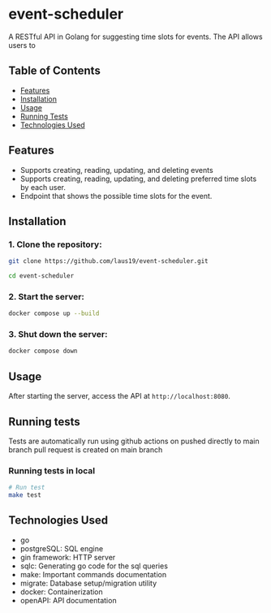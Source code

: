 # event-scheduler

A RESTful API in Golang for suggesting time slots for events. The API allows users to 

## Table of Contents
- [Features](#features)
- [Installation](#installation)
- [Usage](#usage)
- [Running Tests](#running-tests)
- [Technologies Used](#technologies-used)

## Features
- Supports creating, reading, updating, and deleting events
- Supports creating, reading, updating, and deleting preferred time slots by each user.
- Endpoint that shows the possible time slots for the event.

## Installation

### 1. Clone the repository:

```sh
git clone https://github.com/laus19/event-scheduler.git

cd event-scheduler
```

### 2. Start the server:

```sh
docker compose up --build
```

### 3. Shut down the server:

```sh
docker compose down
```

## Usage

After starting the server, access the API at `http://localhost:8080`.

## Running tests

Tests are automatically run using github actions on pushed directly to main branch pull request is created on main branch

### Running tests in local

```sh
# Run test
make test
```

## Technologies Used

- go
- postgreSQL: SQL engine
- gin framework: HTTP server
- sqlc: Generating go code for the sql queries
- make: Important commands documentation
- migrate: Database setup/migration utility
- docker: Containerization
- openAPI: API documentation